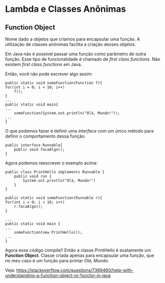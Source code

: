 # Lambda e Classes Anônimas

## Function Object

Nome dado a objetos que criamos para encapsular uma função. A utilização de classes anônimas facilita a criação desses 
objetos.

Em Java não é possível passar uma função como parâmetro de outra função. Esse tipo de funcionalidade é chamado de
*first class functions*. Não existem *first class functions* em Java. 

Então, você não pode escrever algo assim: 

    public static void someFunction(Function f){
    for(int i = 0; i < 10; i++)
        f();
    }
    ...
    public static void main{
    ...
        someFunction(System.out.println("Olá, Mundo!"));
    ...
    }

O que podemos fazer é definir uma *interface* com um único método para definir o comportamento dessa função.

    public interface Runnable{
        public void facaAlgo();
    }

Agora podemos reescrever o exemplo acima:
    
    public class PrintHello implements Runnable {
        public void run {
            System.out.println("Olá, Mundo!")
        }
    }

    public static void someFunction(Runnable r){
    for(int i = 0; i < 10; i++)
        r.facaAlgo();
    }

    ...
    public static void main {
    ...
        someFunction(new PrintHello());
    ...
    }

Agora esse código compila!! Então a classe PrintHello é exatamente um **Function Object**. Classe criada apenas para
encapsular uma função, que no meu caso é um função para printar *Olá, Mundo*.


Veja: https://stackoverflow.com/questions/7369460/help-with-understanding-a-function-object-or-functor-in-java